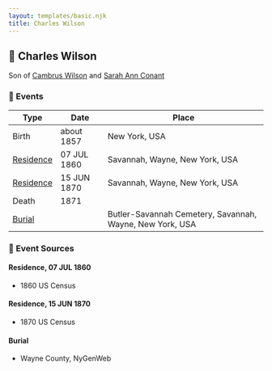 ```yaml
---
layout: templates/basic.njk
title: Charles Wilson
---
```

## 🔵 Charles Wilson

Son of [Cambrus Wilson](/people/8/82575654) and [Sarah Ann Conant](/people/3/3929404)

### 📆 Events

Type | Date | Place
------ | ------ | ------
Birth | about 1857 | New York, USA
[Residence](#event-a3f3494f-1869-411b-bb8a-6f2acbe9e7ee) | 07 JUL 1860 | Savannah, Wayne, New York, USA
[Residence](#event-8dd93a62-3e8c-4956-a404-d0c9b00fdd4f) | 15 JUN 1870 | Savannah, Wayne, New York, USA
Death | 1871 |
[Burial](#event-7705a4b8-4485-4ea8-91f8-cc42aa97eb52) |  | Butler-Savannah Cemetery, Savannah, Wayne, New York, USA

### 📰 Event Sources

#### <a id="event-a3f3494f-1869-411b-bb8a-6f2acbe9e7ee"></a> Residence, 07 JUL 1860
* 1860 US Census

#### <a id="event-8dd93a62-3e8c-4956-a404-d0c9b00fdd4f"></a> Residence, 15 JUN 1870
* 1870 US Census

#### <a id="event-7705a4b8-4485-4ea8-91f8-cc42aa97eb52"></a> Burial
* Wayne County, NyGenWeb
